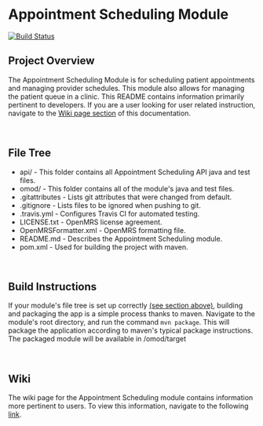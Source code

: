 Appointment Scheduling Module
==========================
[![Build Status](https://travis-ci.org/openmrs/openmrs-module-appointmentscheduling.svg?branch=master)](https://travis-ci.org/openmrs/openmrs-module-appointmentscheduling)

## Project Overview

The Appointment Scheduling Module is for scheduling patient appointments and managing provider schedules. This module also allows for managing the patient queue in a clinic. This README contains information primarily pertinent to developers. If you are a user looking for user related instruction, navigate to the [Wiki page section](#wiki) of this documentation.

<br>

## File Tree

* api/			- This folder contains all Appointment Scheduling API java and test files.
* omod/			- This folder contains all of the module's java and test files.
* .gitattributes	- Lists git attributes that were changed from default.
* .gitignore		- Lists files to be ignored when pushing to git.
* .travis.yml		- Configures Travis CI for automated testing.
* LICENSE.txt		- OpenMRS license agreement.
* OpenMRSFormatter.xml	- OpenMRS formatting file.
* README.md		- Describes the Appointment Scheduling module.
* pom.xml		- Used for building the project with maven.

<br>

## Build Instructions

If your module's file tree is set up correctly [(see section above)](#file-tree), building and packaging the app is a simple process thanks to maven. Navigate to the module's root directory, and run the command `mvn package`. This will package the application according to maven's typical package instructions. The packaged module will be available in /omod/target

<br>

## Wiki

The wiki page for the Appointment Scheduling module contains information more pertinent to users. To view this information, navigate to the following [link](https://wiki.openmrs.org/display/docs/Appointment+Scheduling+Module).
